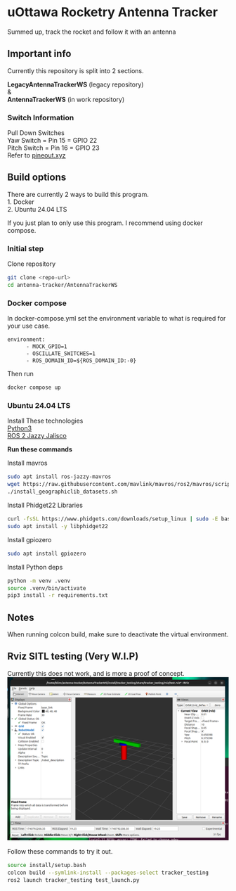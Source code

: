 # uOttawa Rocketry Antenna Tracker
Summed up, track the rocket and follow it with an antenna

## Important info
Currently this repository is split into 2 sections.

**LegacyAntennaTrackerWS** (legacy repository) \
& \
**AntennaTrackerWS** (in work repository)

### Switch Information
Pull Down Switches \
Yaw Switch = Pin 15 = GPIO 22 \
Pitch Switch = Pin 16 = GPIO 23 \
Refer to [pineout.xyz](https://pinout.xyz/)

## Build options
There are currently 2 ways to build this program. \
    1. Docker \
    2. Ubuntu 24.04 LTS

If you just plan to only use this program. I recommend using docker compose.

### Initial step
Clone repository
```bash
git clone <repo-url>
cd antenna-tracker/AntennaTrackerWS
```
### Docker compose
In docker-compose.yml set the environment variable to what is required for your use case.

```
environment:
      - MOCK_GPIO=1
      - OSCILLATE_SWITCHES=1
      - ROS_DOMAIN_ID=${ROS_DOMAIN_ID:-0}
```
Then run
```bash
docker compose up
```
### Ubuntu 24.04 LTS
Install These technologies \
[Python3](https://www.python.org/) \
[ROS 2 Jazzy Jalisco](https://docs.ros.org/en/jazzy/index.html)

**Run these commands**

Install mavros
```bash
sudo apt install ros-jazzy-mavros
wget https://raw.githubusercontent.com/mavlink/mavros/ros2/mavros/scripts/install_geographiclib_datasets.sh
./install_geographiclib_datasets.sh
```
Install Phidget22 Libraries
```bash
curl -fsSL https://www.phidgets.com/downloads/setup_linux | sudo -E bash -
sudo apt install -y libphidget22
```
Install gpiozero
```bash
sudo apt install gpiozero
```
Install Python deps
```bash
python -m venv .venv
source .venv/bin/activate
pip3 install -r requirements.txt
```
## Notes
When running colcon build, make sure to deactivate the virtual environment.

## Rviz SITL testing (Very W.I.P)
Currently this does not work, and is more a proof of concept.
![Testing Rviz2 screenshot](./Images/testRviz2Screenshot.png)

Follow these commands to try it out.
```bash
source install/setup.bash
colcon build --symlink-install --packages-select tracker_testing
ros2 launch tracker_testing test_launch.py
```